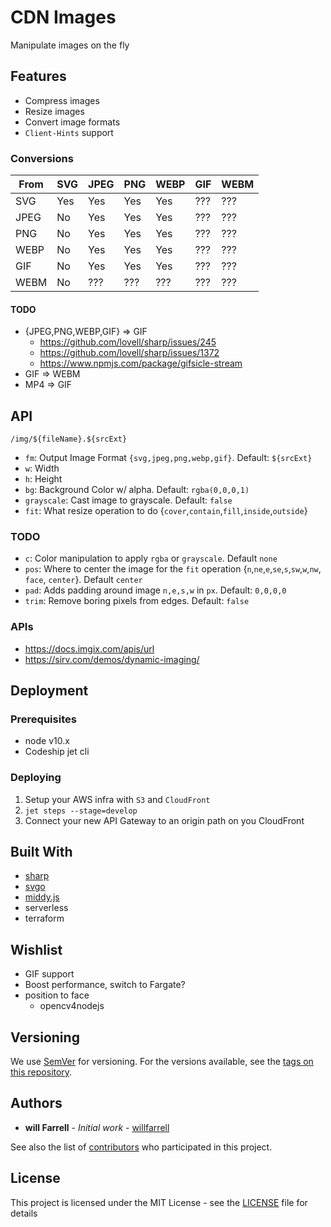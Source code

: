 # CDN Images
Manipulate images on the fly

## Features
- Compress images
- Resize images
- Convert image formats
- `Client-Hints` support

### Conversions
From | SVG | JPEG | PNG | WEBP | GIF | WEBM
-----|-----|------|-----|------|-----|------
SVG  | Yes | Yes  | Yes | Yes  | ??? | ???
JPEG | No  | Yes  | Yes | Yes  | ??? | ???
PNG  | No  | Yes  | Yes | Yes  | ??? | ???
WEBP | No  | Yes  | Yes | Yes  | ??? | ???
GIF  | No  | Yes  | Yes | Yes  | ??? | ???
WEBM | No  | ???  | ??? | ???  | ??? | ??? 

#### TODO
- {JPEG,PNG,WEBP,GIF} => GIF
  - https://github.com/lovell/sharp/issues/245
  - https://github.com/lovell/sharp/issues/1372
  - https://www.npmjs.com/package/gifsicle-stream
- GIF => WEBM
- MP4 => GIF

## API
`/img/${fileName}.${srcExt}`

- `fm`: Output Image Format `{svg,jpeg,png,webp,gif}`. Default: `${srcExt}`
- `w`: Width
- `h`: Height
- `bg`: Background Color w/ alpha. Default: `rgba(0,0,0,1)`
- `grayscale`: Cast image to grayscale. Default: `false`
- `fit`: What resize operation to do {`cover`,`contain`,`fill`,`inside`,`outside`}

### TODO
- `c`: Color manipulation to apply `rgba` or `grayscale`. Default `none`
- `pos`: Where to center the image for the `fit` operation {`n`,`ne`,`e`,`se`,`s`,`sw`,`w`,`nw`, `face`, `center`}. Default `center`
- `pad`: Adds padding around image `n,e,s,w` in `px`. Default: `0,0,0,0`
- `trim`: Remove boring pixels from edges. Default: `false`

### APIs
- https://docs.imgix.com/apis/url
- https://sirv.com/demos/dynamic-imaging/

## Deployment
### Prerequisites
- node v10.x
- Codeship jet cli

### Deploying

1. Setup your AWS infra with `S3` and `CloudFront`
1. `jet steps --stage=develop`
1. Connect your new API Gateway to an origin path on you CloudFront

## Built With
- [sharp](https://sharp.pixelplumbing.com/en/stable/)
- [svgo](https://github.com/svg/svgo)
- [middy.js](https://middy.js.org)
- serverless
- terraform

## Wishlist
- GIF support
- Boost performance, switch to Fargate?
- position to face
  - opencv4nodejs

## Versioning

We use [SemVer](http://semver.org/) for versioning. For the versions available, see the [tags on this repository](https://github.com/willfarrell/cdn-images/tags). 

## Authors

* **will Farrell** - *Initial work* - [willfarrell](https://github.com/willfarrell)

See also the list of [contributors](https://github.com/willfarrell/cdn-images/contributors) who participated in this project.

## License

This project is licensed under the MIT License - see the [LICENSE](LICENSE) file for details
